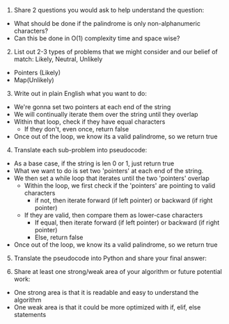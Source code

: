 1. Share 2 questions you would ask to help understand the question:
- What should be done if the palindrome is only non-alphanumeric characters?
- Can this be done in O(1) complexity time and space wise?

2. List out 2-3 types of problems that we might consider and our belief of match: Likely, Neutral, Unlikely
- Pointers (Likely)
- Map(Unlikely)
  
3. Write out in plain English what you want to do:
- We're gonna set two pointers at each end of the string
- We will continually iterate them over the string until they overlap
- Within that loop, check if they have equal characters
  - If they don't, even once, return false
- Once out of the loop, we know its a valid palindrome, so we return true

4. Translate each sub-problem into pseudocode:
- As a base case, if the string is len 0 or 1, just return true 
- What we want to do is set two 'pointers' at each end of the string.
- We then set a while loop that iterates until the two 'pointers' overlap
  - Within the loop, we first check if the 'pointers' are pointing to valid characters
    - if not, then iterate forward (if left pointer) or backward (if right pointer)
  - If they are valid, then compare them as lower-case characters
    - If equal, then iterate forward (if left pointer) or backward (if right pointer)
    - Else, return false
- Once out of the loop, we know its a valid palindrome, so we return true

5. Translate the pseudocode into Python and share your final answer:
  <!-- def isPalindrome(s: str) -> bool:
  if len(s) == 0 or len(s) == 1:
    return True

  p1 = 0
  p2 = len(s) - 1

  while (p1 <= p2):
    while (not (s[p1].isalnum())):
        if (p1 >= p2):
            return True
        p1 += 1
    while (not (s[p2].isalnum())):
        p2 -= 1
    if (s[p1].lower() != s[p2].lower()):
        return False
    p1 += 1
    p2 -= 1
  return True -->

6. Share at least one strong/weak area of your algorithm or future potential work:
- One strong area is that it is readable and easy to understand the algorithm
- One weak area is that it could be more optimized with if, elif, else statements